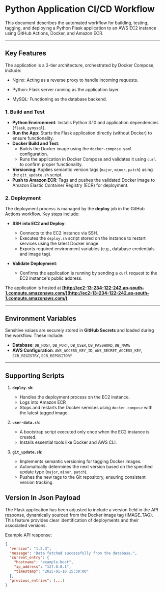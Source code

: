 # Python Application CI/CD Workflow

This document describes the automated workflow for building, testing, tagging, and deploying a Python Flask application to an AWS EC2 instance using GitHub Actions, Docker, and Amazon ECR.

---

## Key Features
The application is a 3-tier architecture, orchestrated by Docker Compose, include:

- Nginx: Acting as a reverse proxy to handle incoming requests.

- Python: Flask server running as the application layer.
- MySQL: Functioning as the database backend.

### 1. Build and Test
- **Python Environment**: Installs Python 3.10 and application dependencies (`flask`, `pymysql`).
- **Run the App**: Starts the Flask application directly (without Docker) to ensure functionality.
- **Docker Build and Test**:
  - Builds the Docker image using the `docker-compose.yaml` configuration.
  - Runs the application in Docker Compose and validates it using `curl` to confirm proper functionality.
- **Versioning**: Applies semantic version tags (`major`, `minor`, `patch`) using the `git_update.sh` script.
- **Push to Amazon ECR**: Tags and pushes the validated Docker image to Amazon Elastic Container Registry (ECR) for deployment.


### 2. Deployment
The deployment process is managed by the **deploy** job in the GitHub Actions workflow. Key steps include:

- **SSH into EC2 and Deploy**:
   - Connects to the EC2 instance via SSH.
   - Executes the `deploy.sh` script stored on the instance to restart services using the latest Docker image.
   - Exports required environment variables (e.g., database credentials and image tag).

- **Validate Deployment**:
   - Confirms the application is running by sending a `curl` request to the EC2 instance's public address.

The application is hosted at **[http://ec2-13-234-122-242.ap-south-1.compute.amazonaws.com/](http://ec2-13-234-122-242.ap-south-1.compute.amazonaws.com/)**.

---

## Environment Variables

Sensitive values are securely stored in **GitHub Secrets** and loaded during the workflow. These include:
- **Database**: `DB_HOST`, `DB_PORT`, `DB_USER`, `DB_PASSWORD`, `DB_NAME`
- **AWS Configuration**: `AWS_ACCESS_KEY_ID`, `AWS_SECRET_ACCESS_KEY`, `ECR_REGISTRY`, `ECR_REPOSITORY`

---
## Supporting Scripts

1. **`deploy.sh`**:
   - Handles the deployment process on the EC2 instance.
   - Logs into Amazon ECR
   - Stops and restarts the Docker services using `docker-compose` with the latest tagged image.

2. **`user-data.sh`**:
   - A bootstrap script executed only once when the EC2 instance is created.
   - Installs essential tools like Docker and AWS CLI.

3. **`git_update.sh`**:
   - Implements semantic versioning for tagging Docker images.
   - Automatically determines the next version based on the specified update type (`major`, `minor`, `patch`).
   - Pushes the new tags to the Git repository, ensuring consistent version tracking.

## Version In Json Payload

The Flask application has been adjusted to include a version field in the API response, dynamically sourced from the Docker image tag (IMAGE_TAG). This feature provides clear identification of deployments and their associated versions.

Example API response:

```json
{
  "version": "1.2.3",
  "message": "Data fetched successfully from the database.",
  "current_entry": {
    "hostname": "example-host",
    "ip_address": "127.0.0.1",
    "timestamp": "2025-01-10 15:30:00"
  },
  "previous_entries": [...]
}


